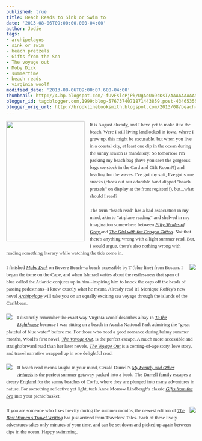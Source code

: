 ```yaml
---
published: true
title: Beach Reads to Sink or Swim to
date: '2013-08-06T09:00:00.000-04:00'
author: Jodie
tags:
- archipelagos
- sink or swim
- beach pretzels
- Gifts from the Sea
- The voyage out
- Moby Dick
- summertime
- beach reads
- virginia woolf
modified_date: '2013-08-06T09:00:07.600-04:00'
thumbnail: http://4.bp.blogspot.com/-fUvFslcPjPk/UgAoUo9sKsI/AAAAAAAAAtY/ZqxdQLkAoiQ/s72-c/16171258.jpg
blogger_id: tag:blogger.com,1999:blog-5767374071871443859.post-4346535530277909076
blogger_orig_url: http://brooklinebooksmith.blogspot.com/2013/08/beach-reads-to-sink-or-swim-to.html
---
```


<div class="separator" style="clear: both; text-align: center;"><a href="http://4.bp.blogspot.com/-fUvFslcPjPk/UgAoUo9sKsI/AAAAAAAAAtY/ZqxdQLkAoiQ/s1600/16171258.jpg" imageanchor="1" style="clear: left; float: left; margin-bottom: 1em; margin-right: 1em;"><img border="0" height="320" src="http://4.bp.blogspot.com/-fUvFslcPjPk/UgAoUo9sKsI/AAAAAAAAAtY/ZqxdQLkAoiQ/s320/16171258.jpg" width="208" /></a></div><div style="color: #333333; font-family: Georgia, 'Times New Roman', 'Bitstream Charter', Times, serif; font-size: 13px; line-height: 19px;">It is August already, and I have yet to make it to the beach. Were I still living landlocked in Iowa, where I grew up, this might be excusable, but when you live in a coastal city, at least one dip in the ocean during the sunny season is mandatory. So tomorrow I'm packing my beach bag (have you seen the gorgeous bags we stock in the Card and Gift Room?!) and heading for the waves. I've got my suit, I've got some snacks (check out our adorable hand-dipped "beach pretzels" on display at the front register!!), but...what should I read?</div><div style="color: #333333; font-family: Georgia, 'Times New Roman', 'Bitstream Charter', Times, serif; font-size: 13px; line-height: 19px;"><br /></div><div style="color: #333333; font-family: Georgia, 'Times New Roman', 'Bitstream Charter', Times, serif; font-size: 13px; line-height: 19px;">The term "beach read" has a bad association in my mind, akin to "airplane reading" and shelved in my imagination&nbsp;somewhere&nbsp;between&nbsp;<a data-mce-href="http://www.brooklinebooksmith-shop.com/book/%5Bmodel%5D-265" href="http://www.brooklinebooksmith-shop.com/book/%5Bmodel%5D-265"><em>Fifty Shades of Gray</em>&nbsp;</a>and&nbsp;<a data-mce-href="http://www.brooklinebooksmith-shop.com/book/9780307949486" href="http://www.brooklinebooksmith-shop.com/book/9780307949486"><em>The Girl with the Dragon Tattoo</em></a>. Not that there's anything wrong with a light summer read. But, I would argue, there's also nothing wrong with reading something literary while watching the tide come in.</div><div style="color: #333333; font-family: Georgia, 'Times New Roman', 'Bitstream Charter', Times, serif; font-size: 13px; line-height: 19px;"><br /></div><div style="color: #333333; font-family: Georgia, 'Times New Roman', 'Bitstream Charter', Times, serif; font-size: 13px; line-height: 19px;"><a href="http://3.bp.blogspot.com/-KHkWZpK9JOI/UgAoa4ZDJ9I/AAAAAAAAAtg/v3ZyIJPTGfU/s1600/FC9780451532282.JPG" imageanchor="1" style="clear: right; float: right; margin-bottom: 1em; margin-left: 1em;"><img border="0" src="http://3.bp.blogspot.com/-KHkWZpK9JOI/UgAoa4ZDJ9I/AAAAAAAAAtg/v3ZyIJPTGfU/s1600/FC9780451532282.JPG" /></a>I finished&nbsp;<a data-mce-href="http://www.brooklinebooksmith-shop.com/book/9780451532282" href="http://www.brooklinebooksmith-shop.com/book/9780451532282"><em>Moby Dick</em></a>&nbsp;on Revere Beach--a beach accessible by T (blue line) from Boston. I began the tome on the Cape, and when Ishmael writes about the restlessness that span of blue called the Atlantic conjures up in him--inspiring him to knock the caps off the heads of passing pedestrians--I knew exactly what he meant. Already read it? Monique Roffey's new novel&nbsp;<a data-mce-href="http://www.brooklinebooksmith-shop.com/book/9780143122562" href="http://www.brooklinebooksmith-shop.com/book/9780143122562"><em>Archipelago</em></a>&nbsp;will take you on an equally exciting sea voyage through the islands of the Caribbean.</div><div style="color: #333333; font-family: Georgia, 'Times New Roman', 'Bitstream Charter', Times, serif; font-size: 13px; line-height: 19px;"><br /></div><div style="color: #333333; font-family: Georgia, 'Times New Roman', 'Bitstream Charter', Times, serif; font-size: 13px; line-height: 19px;"><a href="http://1.bp.blogspot.com/-CGT14lm5sTQ/UgAonkD5KMI/AAAAAAAAAto/12_k4sCEAVU/s1600/FC9780156907392.JPG" imageanchor="1" style="clear: left; float: left; margin-bottom: 1em; margin-right: 1em;"><img border="0" src="http://1.bp.blogspot.com/-CGT14lm5sTQ/UgAonkD5KMI/AAAAAAAAAto/12_k4sCEAVU/s1600/FC9780156907392.JPG" /></a>I distinctly remember the exact way Virginia Woolf describes a bay in&nbsp;<a data-mce-href="http://www.brooklinebooksmith-shop.com/book/9780156907392" href="http://www.brooklinebooksmith-shop.com/book/9780156907392"><em>To the Lighthouse</em></a>&nbsp;because I was sitting on a beach in Acadia National Park admiring the "great plateful of blue water" before me. For those who need a good romance during balmy summer months, Woolf's first novel,&nbsp;<a data-mce-href="http://www.brooklinebooksmith-shop.com/book/9780140185638" href="http://www.brooklinebooksmith-shop.com/book/9780140185638"><em>The Voyage Out</em></a>, is the perfect escape. A much more accessible and straightforward read than her later novels,&nbsp;<a data-mce-href="http://www.brooklinebooksmith-shop.com/book/9780140185638" href="http://www.brooklinebooksmith-shop.com/book/9780140185638"><em>The Voyage Out</em></a>&nbsp;is a coming-of-age story, love story, and travel narrative wrapped up in one delightful read.</div><div style="color: #333333; font-family: Georgia, 'Times New Roman', 'Bitstream Charter', Times, serif; font-size: 13px; line-height: 19px;"><br /></div><div style="color: #333333; font-family: Georgia, 'Times New Roman', 'Bitstream Charter', Times, serif; font-size: 13px; line-height: 19px;"><a href="http://1.bp.blogspot.com/-yr83OT2CJtI/UgAowIyMb3I/AAAAAAAAAt4/Fkn96CBd-Vo/s1600/FC9780679732419.JPG" imageanchor="1" style="clear: left; float: left; margin-bottom: 1em; margin-right: 1em;"><img border="0" src="http://1.bp.blogspot.com/-yr83OT2CJtI/UgAowIyMb3I/AAAAAAAAAt4/Fkn96CBd-Vo/s1600/FC9780679732419.JPG" /></a>If beach read means laughs in your mind, Gerald Durrell's&nbsp;<a data-mce-href="http://www.brooklinebooksmith-shop.com/book/9780142004418" href="http://www.brooklinebooksmith-shop.com/book/9780142004418"><em>My Family and Other Animals</em></a>&nbsp;is the perfect summer getaway packed into a book. The Durrell family escapes a dreary England for the sunny beaches of Corfu, where they are plunged into many adventures in nature. For something reflective yet light, tuck Anne Morrow Lindbergh's classic&nbsp;<a data-mce-href="http://www.brooklinebooksmith-shop.com/book/9780679732419" href="http://www.brooklinebooksmith-shop.com/book/9780679732419"><em>Gifts from the Sea</em></a>&nbsp;into your picnic basket.</div><div style="color: #333333; font-family: Georgia, 'Times New Roman', 'Bitstream Charter', Times, serif; font-size: 13px; line-height: 19px;"><br /></div><div style="color: #333333; font-family: Georgia, 'Times New Roman', 'Bitstream Charter', Times, serif; font-size: 13px; line-height: 19px;"></div><div style="color: #333333; font-family: Georgia, 'Times New Roman', 'Bitstream Charter', Times, serif; font-size: 13px; line-height: 19px;"><a href="http://2.bp.blogspot.com/-V-vHcM_QIhk/UgAoz9ZRJhI/AAAAAAAAAuA/xltjceEvaQE/s1600/FC9781609520847.JPG" imageanchor="1" style="clear: right; float: right; margin-bottom: 1em; margin-left: 1em;"><img border="0" src="http://2.bp.blogspot.com/-V-vHcM_QIhk/UgAoz9ZRJhI/AAAAAAAAAuA/xltjceEvaQE/s1600/FC9781609520847.JPG" /></a>If you are someone who likes brevity during the summer months, the newest edition of&nbsp;<a data-mce-href="http://www.brooklinebooksmith-shop.com/book/9781609520847" href="http://www.brooklinebooksmith-shop.com/book/9781609520847"><em>The Best Women's Travel Writing</em></a>&nbsp;has just arrived from Travelers' Tales. Each of these lively adventures takes only minutes of your time, and can be set down and picked up again between dips in the ocean. Happy swimming.</div><div style="color: #333333; font-family: Georgia, 'Times New Roman', 'Bitstream Charter', Times, serif; font-size: 13px; line-height: 19px;"><br /></div>